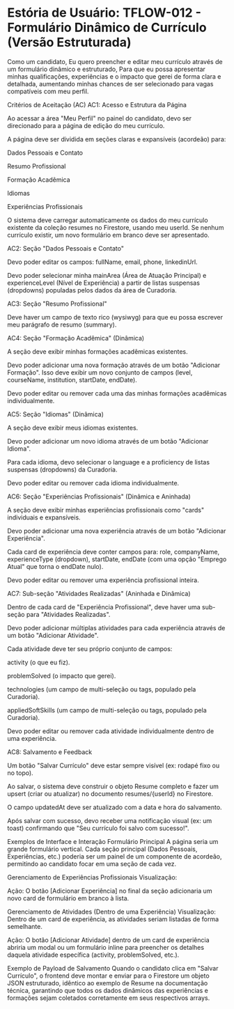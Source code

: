 # Estória de Usuário: TFLOW-012 - Formulário Dinâmico de Currículo (Versão Estruturada)
Como um candidato,
Eu quero preencher e editar meu currículo através de um formulário dinâmico e estruturado,
Para que eu possa apresentar minhas qualificações, experiências e o impacto que gerei de forma clara e detalhada, aumentando minhas chances de ser selecionado para vagas compatíveis com meu perfil.

Critérios de Aceitação (AC)
AC1: Acesso e Estrutura da Página

Ao acessar a área "Meu Perfil" no painel do candidato, devo ser direcionado para a página de edição do meu currículo.

A página deve ser dividida em seções claras e expansíveis (acordeão) para:

Dados Pessoais e Contato

Resumo Profissional

Formação Acadêmica

Idiomas

Experiências Profissionais

O sistema deve carregar automaticamente os dados do meu currículo existente da coleção resumes no Firestore, usando meu userId. Se nenhum currículo existir, um novo formulário em branco deve ser apresentado.

AC2: Seção "Dados Pessoais e Contato"

Devo poder editar os campos: fullName, email, phone, linkedinUrl.

Devo poder selecionar minha mainArea (Área de Atuação Principal) e experienceLevel (Nível de Experiência) a partir de listas suspensas (dropdowns) populadas pelos dados da área de Curadoria.

AC3: Seção "Resumo Profissional"

Deve haver um campo de texto rico (wysiwyg) para que eu possa escrever meu parágrafo de resumo (summary).

AC4: Seção "Formação Acadêmica" (Dinâmica)

A seção deve exibir minhas formações acadêmicas existentes.

Devo poder adicionar uma nova formação através de um botão "Adicionar Formação". Isso deve exibir um novo conjunto de campos (level, courseName, institution, startDate, endDate).

Devo poder editar ou remover cada uma das minhas formações acadêmicas individualmente.

AC5: Seção "Idiomas" (Dinâmica)

A seção deve exibir meus idiomas existentes.

Devo poder adicionar um novo idioma através de um botão "Adicionar Idioma".

Para cada idioma, devo selecionar o language e a proficiency de listas suspensas (dropdowns) da Curadoria.

Devo poder editar ou remover cada idioma individualmente.

AC6: Seção "Experiências Profissionais" (Dinâmica e Aninhada)

A seção deve exibir minhas experiências profissionais como "cards" individuais e expansíveis.

Devo poder adicionar uma nova experiência através de um botão "Adicionar Experiência".

Cada card de experiência deve conter campos para: role, companyName, experienceType (dropdown), startDate, endDate (com uma opção "Emprego Atual" que torna o endDate nulo).

Devo poder editar ou remover uma experiência profissional inteira.

AC7: Sub-seção "Atividades Realizadas" (Aninhada e Dinâmica)

Dentro de cada card de "Experiência Profissional", deve haver uma sub-seção para "Atividades Realizadas".

Devo poder adicionar múltiplas atividades para cada experiência através de um botão "Adicionar Atividade".

Cada atividade deve ter seu próprio conjunto de campos:

activity (o que eu fiz).

problemSolved (o impacto que gerei).

technologies (um campo de multi-seleção ou tags, populado pela Curadoria).

appliedSoftSkills (um campo de multi-seleção ou tags, populado pela Curadoria).

Devo poder editar ou remover cada atividade individualmente dentro de uma experiência.

AC8: Salvamento e Feedback

Um botão "Salvar Currículo" deve estar sempre visível (ex: rodapé fixo ou no topo).

Ao salvar, o sistema deve construir o objeto Resume completo e fazer um upsert (criar ou atualizar) no documento resumes/{userId} no Firestore.

O campo updatedAt deve ser atualizado com a data e hora do salvamento.

Após salvar com sucesso, devo receber uma notificação visual (ex: um toast) confirmando que "Seu currículo foi salvo com sucesso!".

Exemplos de Interface e Interação
Formulário Principal
A página seria um grande formulário vertical. Cada seção principal (Dados Pessoais, Experiências, etc.) poderia ser um painel de um componente de acordeão, permitindo ao candidato focar em uma seção de cada vez.

Gerenciamento de Experiências Profissionais
Visualização:

Ação: O botão [Adicionar Experiência] no final da seção adicionaria um novo card de formulário em branco à lista.

Gerenciamento de Atividades (Dentro de uma Experiência)
Visualização: Dentro de um card de experiência, as atividades seriam listadas de forma semelhante.

Ação: O botão [Adicionar Atividade] dentro de um card de experiência abriria um modal ou um formulário inline para preencher os detalhes daquela atividade específica (activity, problemSolved, etc.).

Exemplo de Payload de Salvamento
Quando o candidato clica em "Salvar Currículo", o frontend deve montar e enviar para o Firestore um objeto JSON estruturado, idêntico ao exemplo de Resume na documentação técnica, garantindo que todos os dados dinâmicos das experiências e formações sejam coletados corretamente em seus respectivos arrays.
